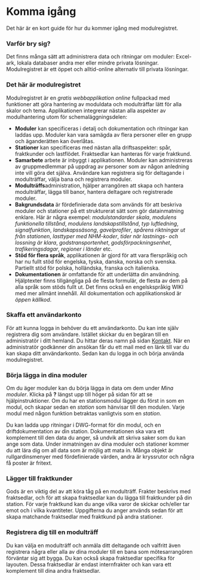 ﻿# Komma igång
Det här är en kort guide för hur du kommer igång med modulregistret.

### Varför bry sig?
Det finns många sätt att administrera data och ritningar om moduler:
Excel-ark, lokala databaser andra mer eller mindre privata lösningar.
Modulregistret är ett öppet och alltid-online alternativ till privata lösningar.

### Det här är modulregistret
Modulregistret är en *gratis webbapplikation online* fullpackad med funktioner att göra
hantering av moduldata och modulträffar lätt för alla skalor och tema.
Applikationen integrerar nästan alla aspekter av modulhantering utom
för schemaläggningsdelen:
- **Moduler** kan specificeras i detalj och dokumentation och ritningar kan laddas upp.
Moduler kan vara samägda av flera personer eller en grupp och äganderätten kan överlåtas.
- **Stationer** kan specificeras med nästan alla driftsaspekter: spår, fraktkunder och lastflödet.
Fraktsedlar kan hanteras för varje fraktkund.
- **Samarbete** arbete är inbyggt i applikationen. Moduler kan administreras av gruppmedlemmar på uppdrag av personer
som av någon anledning inte vill göra det själva.
Användare kan registrera sig för deltagande i modulträffar, välja bana och registrera moduler.
- **Modulträffs**administration, hjälper arrangören att skapa och hantera modulträffar, lägga till banor,
hantera deltagare och registrerade moduler.
- **Bakgrundsdata** är fördefinierade data som används för att beskriva moduler och stationer på ett strukturerat sätt som gör datainmatning enklare.
Här är några exempel:
*modulstandarder*
*skala*,
*modulens funktionella tillstånd*,
*modulens landskapstillstånd*,
*typ luftledning*,
*signalfunktion*,
*landskapssäsong*,
*gavelprofiler*,
*spårens riktningar ut från stationen*,
*lasttyper med NHM-koder*,
*tider när lastnings- och lossning är klara*,
*godstransportenhet*,
*godsförpackningsenhet*,
*trafikeringsdagar*,
*regioner i länder*
etc.
- **Stöd för flera språk**, applikationen är gjord för att vara flerspråkig
och har nu fullt stöd för engelska, tyska, danska, norska och svenska.
Partiellt stöd för polska, holländska, franska och italienska.
- **Dokumentationen** är omfattande för att underlätta din användning.
Hjälptexter finns tillgängliga på de flesta formulär, de flesta av dem på alla språk som stöds fullt ut.
Det finns också en engelskspråkig WIKI med mer allmänt innehåll.
All dokumentation och applikationskod är *öppen källkod*.

### Skaffa ett användarkonto
För att kunna logga in behöver du ett användarkonto. Du kan inte själv registrera dig som användare.
Istället skickar du en begäran till en administratör i ditt hemland.
Du hittar deras namn på sidan [Kontakt](/Kontakt).
När en administratör godkänner din ansökan får du ett mail med en länk till var du kan skapa
ditt användarkonto. Sedan kan du logga in och börja använda modulregistret.

### Börja lägga in dina moduler
Om du äger moduler kan du börja lägga in data om dem under *Mina moduler*.
Klicka på **?** längst upp till höger på sidan för att se hjälpinstruktioner.
Om du har en stationsmodul lägger du först in som en modul, och skapar sedan en *station* som
hänvisar till den modulen. Varje modul med någon funktion betraktas vanligtvis som en *station*.

Du kan ladda upp ritningar i DWG-format för din modul, och en driftdokumentation av din station.
Dokumentationen ska vara ett komplement till den data du anger, så undvik att skriva saker som du kan ange som data.
Under inmatningen av dina moduler och stationer kommer du att lära dig om all data som är möjlig att mata in.
Många objekt är rullgardinsmenyer med fördefinierade värden, andra är kryssrutor och några få poster är fritext.

### Lägger till fraktkunder
Gods är en viktig del av att köra tåg på en modulträff. Frakter beskrivs med fraktsedlar,
och för att skapa fraktsedlar kan du lägga till fraktkunder på din station.
För varje fraktkund kan du ange vilka varor de skickar och/eller tar emot och i vilka kvantiteter.
Uppgifterna du anger används sedan för att skapa matchande fraktsedlar med fraktkund på andra stationer.

### Registrera dig till en modulträff
Du kan välja en modulträff och anmäla ditt deltagande och valfritt även registrera några eller alla
av dina moduler till en bana som mötesarrangören förväntar sig att bygga.
Du kan också skapa fraktsedlar specifika för layouten.
Dessa fraktsedlar är endast internfrakter och kan vara ett komplement till dina andra fraktsedlar.